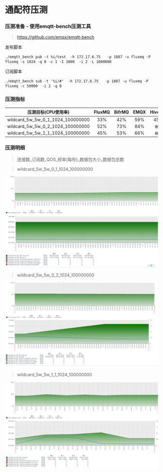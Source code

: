 # 通配符压测

### 压测准备 - 使用emqtt-bench压测工具
>https://github.com/emqx/emqtt-bench

发布脚本
```
./emqtt_bench pub -t %i/test  -h 172.17.6.75   -p 1887 -u fluxmq -P fluxmq -s 1024 -q 0 -c 1 -I 1000  -i 2 -L 1000000
```

订阅脚本
```
./emqtt_bench sub -t '%i/#'  -h 172.17.6.75   -p 1887 -u fluxmq -P fluxmq -c 50000  -i 2 -q 0
```

### 压测指标
<div class="table-1">

|           压测目标(CPU使用率)            | FluxMQ | BifrMQ | EMQX | HiveMQ |
|:---------------------------------:|:------:|:------:|:----:|:------:|
| wildcard_5w_5w_0_1_1024_100000000 |  33%   |  42%   | 59%  |  45%   |
| wildcard_5w_5w_0_2_1024_100000000 |  52%   |  73%   | 84%  |  `崩溃`  |
| wildcard_5w_5w_1_1_1024_100000000 |  45%   |  53%   | 66%  |  `崩溃`  |

</div>

### 压测明细
>连接数_订阅数_QOS_频率(每秒)_数据包大小_数据包总数

> wildcard_5w_5w_0_1_1024_100000000

![wildcard_1.png](../../assets/images/test/wildcard_1.png)
![wildcard_2.png](../../assets/images/test/wildcard_2.png)

> wildcard_5w_5w_0_2_1024_100000000

![wildcard_3.png](../../assets/images/test/wildcard_3.png)
![wildcard_4.png](../../assets/images/test/wildcard_4.png)

> wildcard_5w_5w_1_1_1024_100000000

![wildcard_5.png](../../assets/images/test/wildcard_5.png)
![wildcard_6.png](../../assets/images/test/wildcard_6.png)
